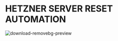 # HETZNER SERVER RESET AUTOMATION

![download-removebg-preview](https://user-images.githubusercontent.com/39710677/104828506-61788c80-586a-11eb-8ffd-a68bf7d3db00.png)

